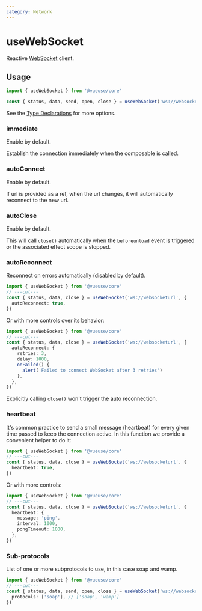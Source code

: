 ```yaml
---
category: Network
---
```


# useWebSocket

Reactive [WebSocket](https://developer.mozilla.org/en-US/docs/Web/API/WebSocket/WebSocket) client.

## Usage

```ts
import { useWebSocket } from '@vueuse/core'

const { status, data, send, open, close } = useWebSocket('ws://websocketurl')
```

See the [Type Declarations](#type-declarations) for more options.

### immediate

Enable by default.

Establish the connection immediately when the composable is called.

### autoConnect

Enable by default.

If url is provided as a ref, when the url changes, it will automatically reconnect to the new url.

### autoClose

Enable by default.

This will call `close()` automatically when the `beforeunload` event is triggered or the associated effect scope is stopped.

### autoReconnect

Reconnect on errors automatically (disabled by default).

```ts
import { useWebSocket } from '@vueuse/core'
// ---cut---
const { status, data, close } = useWebSocket('ws://websocketurl', {
  autoReconnect: true,
})
```

Or with more controls over its behavior:

```ts
import { useWebSocket } from '@vueuse/core'
// ---cut---
const { status, data, close } = useWebSocket('ws://websocketurl', {
  autoReconnect: {
    retries: 3,
    delay: 1000,
    onFailed() {
      alert('Failed to connect WebSocket after 3 retries')
    },
  },
})
```

Explicitly calling `close()` won't trigger the auto reconnection.

### heartbeat

It's common practice to send a small message (heartbeat) for every given time passed to keep the connection active. In this function we provide a convenient helper to do it:

```ts
import { useWebSocket } from '@vueuse/core'
// ---cut---
const { status, data, close } = useWebSocket('ws://websocketurl', {
  heartbeat: true,
})
```

Or with more controls:

```ts
import { useWebSocket } from '@vueuse/core'
// ---cut---
const { status, data, close } = useWebSocket('ws://websocketurl', {
  heartbeat: {
    message: 'ping',
    interval: 1000,
    pongTimeout: 1000,
  },
})
```

### Sub-protocols

List of one or more subprotocols to use, in this case soap and wamp.

```ts
import { useWebSocket } from '@vueuse/core'
// ---cut---
const { status, data, send, open, close } = useWebSocket('ws://websocketurl', {
  protocols: ['soap'], // ['soap', 'wamp']
})
```
